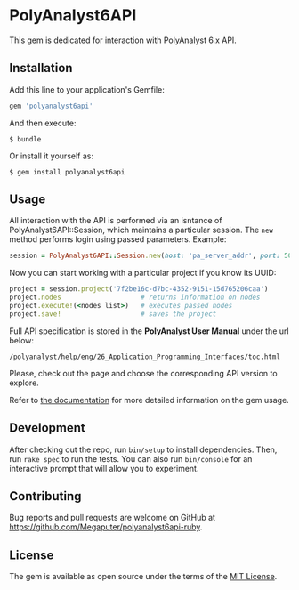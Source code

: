 
# PolyAnalyst6API

This gem is dedicated for interaction with PolyAnalyst 6.x API.

## Installation

Add this line to your application's Gemfile:

```ruby
gem 'polyanalyst6api'
```

And then execute:

    $ bundle

Or install it yourself as:

    $ gem install polyanalyst6api

## Usage

All interaction with the  API is performed via an isntance of PolyAnalyst6API::Session, which maintains a particular session. The `new` method performs login using passed parameters. Example:
```ruby
session = PolyAnalyst6API::Session.new(host: 'pa_server_addr', port: 5043, v: '1.0', uname: 'user', pwd: 'password')
```
Now you can start working with a particular project if you know its UUID:
```ruby
project = session.project('7f2be16c-d7bc-4352-9151-15d765206caa')
project.nodes                    # returns information on nodes
project.execute!(<nodes list>)   # executes passed nodes
project.save!                    # saves the project
```

Full API specification is stored in the **PolyAnalyst User Manual** under the url below:
```
/polyanalyst/help/eng/26_Application_Programming_Interfaces/toc.html
```
Please, check out the page and choose the corresponding API version to explore.

Refer to [the documentation](https://www.rubydoc.info/github/Megaputer/polyanalyst6api) for more detailed information on the gem usage.

## Development

After checking out the repo, run `bin/setup` to install dependencies. Then, run `rake spec` to run the tests. You can also run `bin/console` for an interactive prompt that will allow you to experiment.

## Contributing

Bug reports and pull requests are welcome on GitHub at https://github.com/Megaputer/polyanalyst6api-ruby.

## License

The gem is available as open source under the terms of the [MIT License](https://opensource.org/licenses/MIT).
